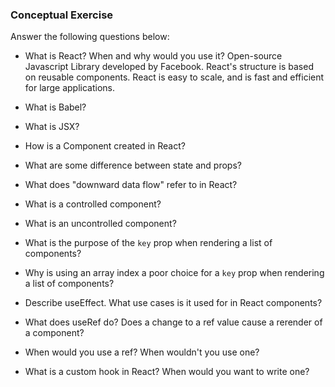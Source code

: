 ### Conceptual Exercise

Answer the following questions below:

- What is React? When and why would you use it?
    Open-source Javascript Library developed by Facebook. React's structure is based on reusable components. React is easy to scale, and is fast and efficient for large applications. 

- What is Babel?

- What is JSX?

- How is a Component created in React?

- What are some difference between state and props?

- What does "downward data flow" refer to in React?

- What is a controlled component?

- What is an uncontrolled component?

- What is the purpose of the `key` prop when rendering a list of components?

- Why is using an array index a poor choice for a `key` prop when rendering a list of components?

- Describe useEffect.  What use cases is it used for in React components?

- What does useRef do?  Does a change to a ref value cause a rerender of a component?

- When would you use a ref? When wouldn't you use one?

- What is a custom hook in React? When would you want to write one?
